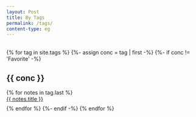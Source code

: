 ```yaml
---
layout: Post
title: By Tags
permalink: /tags/
content-type: eg
---
```



<br>
<div>
{% for tag in site.tags %}
  {%- assign conc = tag | first -%}
  {%- if conc != 'Favorite' -%}
    <h2 id="{{ conc }}">{{ conc }}</h2>
    {% for notes in tag.last %} 
      <li id="category-content" style="padding-bottom: 0.6em; list-style: none;"><a href="{{notes.url}}">{{ notes.title }}</a></li>
    {% endfor %}
  {%- endif -%}
{% endfor %}
</div>
<br/>
<br/>
